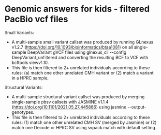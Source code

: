 # Genomic answers for kids - filtered PacBio vcf files

Small Variants: 
 - A multi-sample small variant callset was produced by running GLnexus v1.2.7 (https://doi.org/10.1093/bioinformatics/btaa1081) on all single-sample DeepVariant gVCF files using glnexus_cli --config DeepVariant_unfiltered and converting the resulting BCF to VCF with bcftools viewv1.10.
 - This file is then filtered to 2+ unrelated individuals according to these rules: (a) match one other unrelated CMH variant or (2) match a variant in a HPRC sample.

Structural Variants: 
 - A multi-sample structural variant callset was produced by merging single-sample pbsv callsets with JASMINE v1.1.4 (https://doi.org/10.1101/2021.05.27.445886) using jasmine --output-genotypes.
 - This file is then filtered to 2+ unrelated individuals according to these rules: (1) match one other unrelated CMH SV (merged by Jasmine) or (2) match one Decode or HPRC SV using svpack match with default setting.
